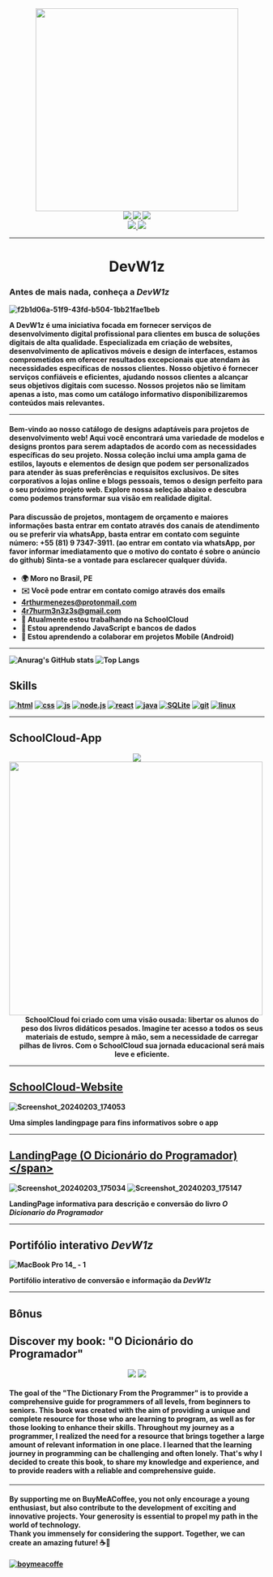 <div align="center">
    <img style="width: 400px;" src="https://github.com/ArthurPMenezes/portfolio/assets/149070143/79d88e49-fecf-41ab-b5ff-1ebae09da5b8" />
</div>



<div align = "center"><b>
    <a href="mailto:4rthurmenezes@protonmail.com">
        <img src="https://img.shields.io/badge/ProtonMail-8B89CC?style=for-the-badge&logo=protonmail&logoColor=white" />
    </a>
    <a href="https://t.me/+pBEzGtrw28EyMDkx">
        <img src="https://img.shields.io/badge/Telegram-2CA5E0?style=for-the-badge&logo=telegram&logoColor=white" />
    </a>
    <a href="https://www.instagram.com/ath_mnz_/">
        <img src="https://img.shields.io/badge/Instagram-E4405F?style=for-the-badge&logo=instagram&logoColor=white" />
    </a>
</div>

<div align = "center"><b>
    <a href="www.linkedin.com/in/arthur-menezes-">
        <img src="https://img.shields.io/badge/LinkedIn-0077B5?style=for-the-badge&logo=linkedin&logoColor=white" />
    </a>
    <a href ="mailton:4r7hurm3n3z3s@gmail.com">
        <img src="	https://img.shields.io/badge/Gmail-D14836?style=for-the-badge&logo=gmail&logoColor=white" />
    </a>
</div>
<hr>



# <div align="center">DevW1z</div>

### Antes de mais nada, conheça a _DevW1z_

![f2b1d06a-51f9-43fd-b504-1bb21fae1beb](https://github.com/ArthurPMenezes/portfolio/assets/149070143/6f54322c-d605-4c7d-a20c-379e43dc3c86)

A DevW1z é uma iniciativa focada em fornecer serviços de desenvolvimento digital profissional para clientes em busca de soluções digitais de alta qualidade. Especializada em criação de websites, desenvolvimento de aplicativos móveis e design de interfaces, estamos comprometidos em oferecer resultados excepcionais que atendam às necessidades específicas de nossos clientes. Nosso objetivo é fornecer serviços confiáveis e eficientes, ajudando nossos clientes a alcançar seus objetivos digitais com sucesso.
Nossos projetos não se limitam apenas a isto, mas como um catálogo informativo disponibilizaremos conteúdos mais relevantes.
<hr>

#### Bem-vindo ao nosso catálogo de designs adaptáveis para projetos de desenvolvimento web! Aqui você encontrará uma variedade de modelos e designs prontos para serem adaptados de acordo com as necessidades específicas do seu projeto. Nossa coleção inclui uma ampla gama de estilos, layouts e elementos de design que podem ser personalizados para atender às suas preferências e requisitos exclusivos. De sites corporativos a lojas online e blogs pessoais, temos o design perfeito para o seu próximo projeto web. Explore nossa seleção abaixo e descubra como podemos transformar sua visão em realidade digital. 
#### Para discussão de projetos, montagem de orçamento e maiores informações basta entrar em contato através dos canais de atendimento ou se preferir via whatsApp, basta entrar em contato com seguinte número: +55 (81) 9 7347-3911. (ao entrar em contato via whatsApp, por favor informar imediatamento que o motivo do contato é sobre o anúncio do github) Sinta-se a vontade para esclarecer qualquer dúvida.

* 🌍 Moro no Brasil, PE
* ✉️ Você pode entrar em contato comigo através dos emails
* 4rthurmenezes@protonmail.com
* 4r7hurm3n3z3s@gmail.com
* 🚀 Atualmente estou trabalhando na SchoolCloud
* 🧠 Estou aprendendo JavaScript e bancos de dados
* 🤝 Estou aprendendo a colaborar em projetos Mobile (Android)
<hr>

 ![Anurag's GitHub stats](https://github-readme-stats.vercel.app/api?username=ArthurPMenezes&show_icons=true&theme=midnight-purple)
![Top Langs](https://github-readme-stats.vercel.app/api/top-langs/?username=-org&theme=midnight-purple)

 ## Skills

 [![html](https://img.shields.io/badge/HTML5-E34F26?style=for-the-badge&logo=html5&logoColor=white)](https://developer.mozilla.org/en-US/docs/Web/CSS)
 [![css](https://img.shields.io/badge/CSS3-1572B6?style=for-the-badge&logo=css3&logoColor=white)](https://%20www.w3.org/TR/CSS/#css)
 [![js](https://img.shields.io/badge/JavaScript-F7DF1E?style=for-the-badge&logo=javascript&logoColor=black)](https://developer.mozilla.org/en-US/docs/Web/JavaScript)
 [![node.js](	https://img.shields.io/badge/Node.js-43853D?style=for-the-badge&logo=node.js&logoColor=white)](https://nodejs.org/en/about)
[![react](https://img.shields.io/badge/React_Native-20232A?style=for-the-badge&logo=react&logoColor=61DAFB)](https://reactjs.org/)
 [![java](https://img.shields.io/badge/Java-ED8B00?style=for-the-badge&logo=openjdk&logoColor=white)](https://www.oracle.com/java/)
[![SQLite](https://img.shields.io/badge/SQLite-07405E?style=for-the-badge&logo=sqlite&logoColor=white)](https://www.sqlite.org/index.html)
[![git](https://img.shields.io/badge/GIT-E44C30?style=for-the-badge&logo=git&logoColor=white)](https://git-scm.com/)
[![linux](https://img.shields.io/badge/Linux-FCC624?style=for-the-badge&logo=linux&logoColor=black)](https://www.linux.org/)

<hr>

## <span lang="en" translate="no">SchoolCloud-App</span>

<div align="center">
    <img src="https://github.com/ArthurPMenezes/portfolio/assets/149070143/601537c7-1ffb-449d-8f0a-50042c87023d">
    <img src="https://github.com/ArthurPMenezes/School-Cloud/assets/149070143/d1ea4e3c-d4db-4882-a4d2-67b4bd15cc84" style="width: 500px; float: left;">
    <p style="margin-left: 20px;">SchoolCloud foi criado com uma visão ousada: libertar os alunos do peso dos livros didáticos pesados. Imagine ter acesso a todos os seus materiais de estudo, sempre à mão, sem a necessidade de carregar pilhas de livros. Com o SchoolCloud sua jornada educacional será mais leve e eficiente.</p>
</div>
<hr>

## <span style="color: black; text-decoration: underline;">[SchoolCloud-Website](https://schoolcloudev.my.canva.site/)</span>

![Screenshot_20240203_174053](https://github.com/ArthurPMenezes/portfolio/assets/149070143/2f40c582-a3ca-40e6-969b-668e15398541)

Uma simples landingpage para fins informativos sobre o app

<hr>

## <span style="color: black; text-decoration: underline;">[LandingPage (O Dicionário do Programador)]([https://schoolcloudev.my.canva.site/](https://schoolcloudev.my.canva.site/o-dicionario-do-programador))</span>


![Screenshot_20240203_175034](https://github.com/ArthurPMenezes/portfolio/assets/149070143/1dfcb989-d35f-4076-a9ee-00b2c0bca2ed)
![Screenshot_20240203_175147](https://github.com/ArthurPMenezes/portfolio/assets/149070143/83165927-b457-4d83-99c8-9b9cf4414832)

LandingPage informativa para descrição e conversão do livro _O Dicionario do Programador_

<hr>

## Portifólio interativo _DevW1z_

![MacBook Pro 14_ - 1](https://github.com/ArthurPMenezes/portfolio/assets/149070143/6f111d85-3426-4243-a772-d385d73020f2)

Portifólio interativo de conversão e informação da _DevW1z_

<hr>

## Bônus
## Discover my book: "O Dicionário do Programador" 

<div align = "center">
    <img src="https://github.com/ArthurPMenezes/ArthurPMenezes/assets/149070143/01ae518c-24cb-4f14-91cb-d6704ceecbdb">
    <img src="https://github.com/ArthurPMenezes/ArthurPMenezes/assets/149070143/bdcf65f4-8152-4ec7-8b13-721fbe1a06cd">
</div>

####  The goal of the "The Dictionary From the Programmer" is to provide a comprehensive guide for programmers of all levels, from beginners to seniors. This book was created with the aim of providing a unique and complete resource for those who are learning to program, as well as for those looking to enhance their skills. Throughout my journey as a programmer, I realized the need for a resource that brings together a large amount of relevant information in one place. I learned that the learning journey in programming can be challenging and often lonely. That's why I decided to create this book, to share my knowledge and experience, and to provide readers with a reliable and comprehensive guide.

<hr>

#### By supporting me on BuyMeACoffee, you not only encourage a young enthusiast, but also contribute to the development of exciting and innovative projects. Your generosity is essential to propel my path in the world of technology.<br>Thank you immensely for considering the support. Together, we can create an amazing future! ☕🚀

[![boymeacoffe](https://img.shields.io/badge/Buy_Me_A_Coffee-FFDD00?style=for-the-badge&logo=buy-me-a-coffee&logoColor=black)](https://www.buymeacoffee.com/ath_mnz)
